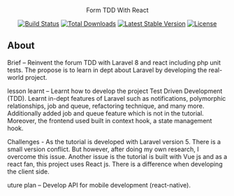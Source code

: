 <p align="center">Form TDD With React</p>

<p align="center">
<a href="https://travis-ci.org/laravel/framework"><img src="https://travis-ci.org/laravel/framework.svg" alt="Build Status"></a>
<a href="https://packagist.org/packages/laravel/framework"><img src="https://img.shields.io/packagist/dt/laravel/framework" alt="Total Downloads"></a>
<a href="https://packagist.org/packages/laravel/framework"><img src="https://img.shields.io/packagist/v/laravel/framework" alt="Latest Stable Version"></a>
<a href="https://packagist.org/packages/laravel/framework"><img src="https://img.shields.io/packagist/l/laravel/framework" alt="License"></a>
</p>

## About 

Brief – Reinvent the forum TDD with Laravel 8 and react including php unit tests. The propose is to learn in dept about Laravel by developing the real-world project.
 
lesson learnt – Learnt how to develop the project Test Driven Development (TDD). Learnt in-dept features of Laravel such as notifications, polymorphic relationships, job and queue, refactoring technique, and many more.  Additionally added job and queue feature which is not in the tutorial. Moreover, the frontend used built in context hook, a state management hook. 

Challenges - As the tutorial is developed with Laravel version 5. There is a small version conflict. But however, after doing my own research, I overcome this issue. Another issue is the tutorial is built with Vue js and as a react fan, this project uses React js. There is a difference when developing the client side.

uture plan – Develop API for mobile development (react-native).

